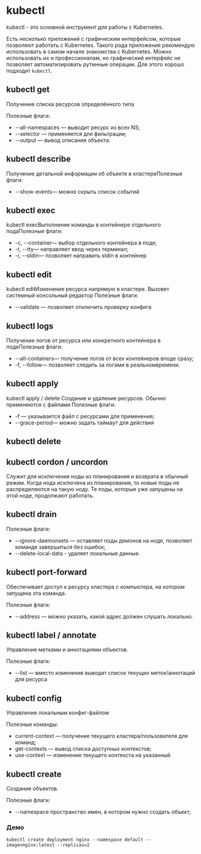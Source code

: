 # kubectl
kubectl - это основной инструмент для работы с Kubernetes.

Есть несколько приложений с графическим интерфейсом, которые позволяют работать с Kubernetes.
Такого рода приложения рекомендую использовать в самом начале знакомства с Kubernetes.
Можно использовать их и профессионалам, но графический интерфейс не позволяет автоматизировать рутинные операции.
Для этого хорошо подходит `kubectl`.

## kubectl get
Получение списка ресурсов определённого типа 

Полезные флаги:
- --all-namespaces — выводит ресурс из всех NS;
- --selector — применяется для фильтрации;
- --output — вывод описания объекта.

## kubectl describe

Получение детальной информации об объекте в кластереПолезные флаги:
- --show-events— можно скрыть список событий

## kubectl exec
kubectl execВыполнение команды в контейнере отдельного подаПолезные флаги:
- -с, --container— выбор отдельного контейнера в поде;
- -t, --tty— направляет ввод через терминал;
- -i, --stdin— позволяет направить stdin в контейнер

## kubectl edit
kubectl editИзменение ресурса напрямую в кластере. Вызовет системный консольный редактор Полезные флаги:
- --validate — позволяет отключить проверку конфига

## kubectl logs
Получение логов от ресурса или конкретного контейнера в подеПолезные флаги:
- --all-containers— получение логов от всех контейнеров вподе сразу;
- -f, --follow— позволяет следить за логами в реальномвремени.

## kubectl apply
kubectl apply / delete
Создание и удаление ресурсов. Обычно применяются с файлами Полезные флаги:
- -f — указывается файл с ресурсами для применения;
- --grace-period— можно задать таймаут для действия

## kubectl delete

## kubectl cordon / uncordon
Служит для исключения ноды из планирования и возврата в обычный режим.
Когда нода исключена из планирования, то новые поды не распределяются на такую ноду. 
Те поды, которые уже запущены на этой ноде, продолжают работать.
 
## kubectl drain
Полезные флаги:
- --ignore-daemonsets — оставляет поды демонов на ноде, позволяет команде завершиться без ошибок;
- --delete-local-data - удаляет локальные данные.

## kubectl port-forward
Обеспечивает доступ к ресурсу кластера с компьютера, на котором запущена эта команда.

Полезные флаги:
- --address — можно указать, какой адрес должен слушать локально.

## kubectl label / annotate
Управление метками и аннотациями объектов. 

Полезные флаги:
- --list — вместо изменения выводит список текущих меток/аннотаций для ресурса

## kubectl config
Управление локальным конфиг-файлом

Полезные команды:
- current-context — получение текущего кластера/пользователя для команд;
- get-contexts — вывод списка доступных контекстов;
- use-context — изменение текущего контекста на указанный

## kubectl create
Создание объектов.

Полезные флаги:
- --namespace пространство имен, в котором нужно создать объект;

### Демо
```shell script
kubectl create deployment nginx --namespace default --image=nginx:latest --replicas=2
```

